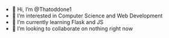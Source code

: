 - 👋 Hi, I’m @Thatoddone1
- 👀 I’m interested in Computer Science and Web Development
- 🌱 I’m currently learning Flask and JS
- 💞️ I’m looking to collaborate on nothing right now

<!---
Thatoddone1/Thatoddone1 is a ✨ special ✨ repository because its `README.md` (this file) appears on your GitHub profile.
You can click the Preview link to take a look at your changes.
--->
